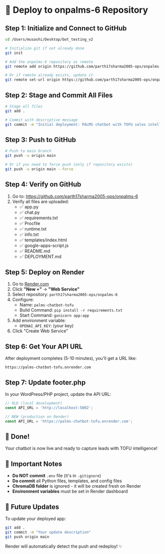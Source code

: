 # 🚀 Deploy to onpalms-6 Repository

## Step 1: Initialize and Connect to GitHub

```bash
cd /Users/musashi/Desktop/bot_testing_v2

# Initialize git if not already done
git init

# Add the onpalms-6 repository as remote
git remote add origin https://github.com/parth17sharma2005-ops/onpalms-6.git

# Or if remote already exists, update it
git remote set-url origin https://github.com/parth17sharma2005-ops/onpalms-6.git
```

## Step 2: Stage and Commit All Files

```bash
# Stage all files
git add .

# Commit with descriptive message
git commit -m "Initial deployment: PALMS chatbot with TOFU sales intelligence"
```

## Step 3: Push to GitHub

```bash
# Push to main branch
git push -u origin main

# Or if you need to force push (only if repository exists)
git push -u origin main --force
```

## Step 4: Verify on GitHub

1. Go to: https://github.com/parth17sharma2005-ops/onpalms-6
2. Verify all files are uploaded:
   - ✅ app.py
   - ✅ chat.py
   - ✅ requirements.txt
   - ✅ Procfile
   - ✅ runtime.txt
   - ✅ info.txt
   - ✅ templates/index.html
   - ✅ google-apps-script.js
   - ✅ README.md
   - ✅ DEPLOYMENT.md

## Step 5: Deploy on Render

1. Go to [Render.com](https://render.com)
2. Click **"New +"** → **"Web Service"**
3. Select repository: `parth17sharma2005-ops/onpalms-6`
4. Configure:
   - Name: `palms-chatbot-tofu`
   - Build Command: `pip install -r requirements.txt`
   - Start Command: `gunicorn app:app`
5. Add environment variable:
   - `OPENAI_API_KEY`: (your key)
6. Click "Create Web Service"

## Step 6: Get Your API URL

After deployment completes (5-10 minutes), you'll get a URL like:
```
https://palms-chatbot-tofu.onrender.com
```

## Step 7: Update footer.php

In your WordPress/PHP project, update the API URL:

```javascript
// OLD (local development)
const API_URL = 'http://localhost:5002';

// NEW (production on Render)
const API_URL = 'https://palms-chatbot-tofu.onrender.com';
```

## 🎉 Done!

Your chatbot is now live and ready to capture leads with TOFU intelligence!

## 📝 Important Notes

- **Do NOT commit** `.env` file (it's in `.gitignore`)
- **Do commit** all Python files, templates, and config files
- **ChromaDB folder** is ignored - it will be created fresh on Render
- **Environment variables** must be set in Render dashboard

## 🔄 Future Updates

To update your deployed app:

```bash
git add .
git commit -m "Your update description"
git push origin main
```

Render will automatically detect the push and redeploy! ✨
